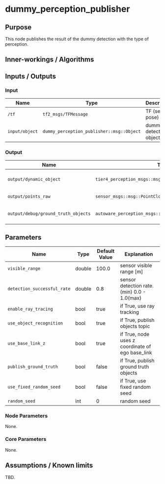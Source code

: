 # dummy_perception_publisher

## Purpose

This node publishes the result of the dummy detection with the type of perception.

## Inner-workings / Algorithms

## Inputs / Outputs

### Input

| Name           | Type                                      | Description             |
| -------------- | ----------------------------------------- | ----------------------- |
| `/tf`          | `tf2_msgs/TFMessage`                      | TF (self-pose)          |
| `input/object` | `dummy_perception_publisher::msg::Object` | dummy detection objects |

### Output

| Name                                | Type                                                     | Description             |
| ----------------------------------- | -------------------------------------------------------- | ----------------------- |
| `output/dynamic_object`             | `tier4_perception_msgs::msg::DetectedObjectsWithFeature` | dummy detection objects |
| `output/points_raw`                 | `sensor_msgs::msg::PointCloud2`                          | point cloud of objects  |
| `output/debug/ground_truth_objects` | `autoware_perception_msgs::msg::TrackedObjects`     | ground truth objects    |

## Parameters

| Name                        | Type   | Default Value | Explanation                                      |
| --------------------------- | ------ | ------------- | ------------------------------------------------ |
| `visible_range`             | double | 100.0         | sensor visible range [m]                         |
| `detection_successful_rate` | double | 0.8           | sensor detection rate. (min) 0.0 - 1.0(max)      |
| `enable_ray_tracing`        | bool   | true          | if True, use ray tracking                        |
| `use_object_recognition`    | bool   | true          | if True, publish objects topic                   |
| `use_base_link_z`           | bool   | true          | if True, node uses z coordinate of ego base_link |
| `publish_ground_truth`      | bool   | false         | if True, publish ground truth objects            |
| `use_fixed_random_seed`     | bool   | false         | if True, use fixed random seed                   |
| `random_seed`               | int    | 0             | random seed                                      |

### Node Parameters

None.

### Core Parameters

None.

## Assumptions / Known limits

TBD.
